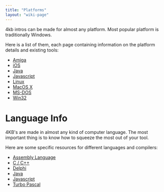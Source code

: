 ```yaml
---
title: "Platforms"
layout: "wiki-page"
---
```


4kb intros can be made for almost any platform. Most popular platform is traditionally Windows.

Here is a list of them, each page containing information on the platform details and existing tools:

* [Amiga](amiga)
* [iOS](ios)
* [Java](java)
* [Javascript](javascript)
* [Linux](linux)
* [MacOS X](macos-x)
* [MS-DOS](ms-dos)
* [Win32](win32)

# Language Info

4KB's are made in almost any kind of computer language. The most important thing is to know how to squeeze the most out of your tool.

Here are some specific resources for different languages and compilers:

*   [Assembly Language](assembly-language)
*   [C / C++](c-cpp)
*   [Delphi](delphi)
*   [Java](java)
*   [Javascript](javascript)
*   [Turbo Pascal](turbo_pascal)

